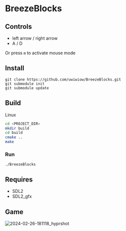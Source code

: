 # BreezeBlocks
## Controls
- left arrow / right arrow
- A / D
  
Or press `m` to activate mouse mode
## Install
```
git clone https://github.com/uwiwiow/BreezeBlocks.git
git submodule init
git submodule update
```

## Build
Linux
```sh
cd <PROJECT_DIR>
mkdir build
cd build
cmake ..
make
```
### Run
`./BreezeBlocks`

## Requires
- SDL2
- SDL2_gfx

## Game
![2024-02-26-181118_hyprshot](https://github.com/uwiwiow/BreezeBlocks/assets/93796059/a3710e1f-ea8a-4d94-9521-047948f5be22)
